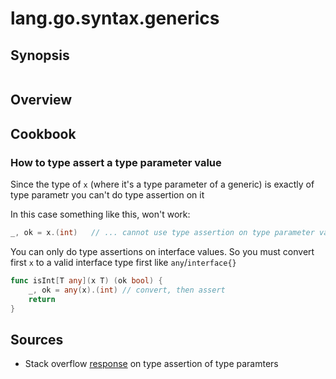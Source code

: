 # lang.go.syntax.generics



## Synopsis

```language

```

## Overview

## Cookbook

### How to type assert a type parameter value

Since the type of `x` (where it's a type parameter of a generic) is exactly
of type parametr you can't do type assertion on it

In this case something like this, won't work:

```go
_, ok = x.(int)   // ... cannot use type assertion on type parameter value ...
```

You can only do type assertions on interface values. So you must convert
first `x` to a valid interface type first like `any`/`interface{}`

```go
func isInt[T any](x T) (ok bool) {
    _, ok = any(x).(int) // convert, then assert
    return
}
```

## Sources

- Stack overflow  [response](https://stackoverflow.com/a/71588125) on type assertion of
  type paramters

